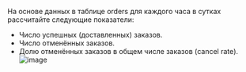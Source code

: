 На основе данных в таблице orders для каждого часа в сутках рассчитайте следующие показатели:

- Число успешных (доставленных) заказов.
- Число отменённых заказов.
- Долю отменённых заказов в общем числе заказов (cancel rate).
![image](https://user-images.githubusercontent.com/126708260/222931581-fe419bf8-e9ba-430f-9a8b-8dea0aafe5e6.png)
